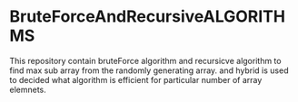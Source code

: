 # BruteForceAndRecursiveALGORITHMS
This repository contain bruteForce algorithm and recursicve algorithm
to find max sub array from the randomly generating array.
and hybrid is used to decided what algorithm is efficient 
for particular number of array elemnets.
